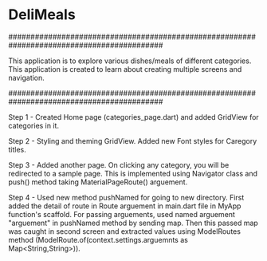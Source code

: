 # DeliMeals

###########################################################################################

This application is to explore various dishes/meals of different categories. This application is created to learn about creating multiple screens and navigation.

###########################################################################################

Step 1 - Created Home page (categories_page.dart) and added GridView for categories in it.

Step 2 - Styling and theming GridView. Added new Font styles for Caregory titles.

Step 3 - Added another page. On clicking any category, you will be redirected to a sample page. This is implemented using Navigator class and push() method taking MaterialPageRoute() arguement.

Step 4 - Used new method pushNamed for going to new directory. First added the detail of route in Route arguement in main.dart file in MyApp function's scaffold. For passing arguements, used named arguement "arguement" in pushNamed method by sending map. Then this passed map was caught in second screen and extracted values using ModelRoutes method (ModelRoute.of(context.settings.arguemnts as Map<String,String>)).




